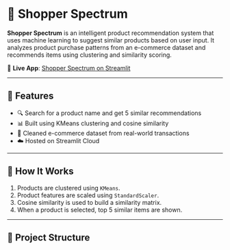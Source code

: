 # 🛒 Shopper Spectrum

**Shopper Spectrum** is an intelligent product recommendation system that uses machine learning to suggest similar products based on user input. It analyzes product purchase patterns from an e-commerce dataset and recommends items using clustering and similarity scoring.

🎯 **Live App**: [Shopper Spectrum on Streamlit](https://shopper-spectrum-app-hqtme5uzbdcjeqnzrjz9lk.streamlit.app/)

---

## 🚀 Features

- 🔍 Search for a product name and get 5 similar recommendations
- 📊 Built using KMeans clustering and cosine similarity
- 📁 Cleaned e-commerce dataset from real-world transactions
- ☁️ Hosted on Streamlit Cloud

---

## 🧠 How It Works

1. Products are clustered using `KMeans`.
2. Product features are scaled using `StandardScaler`.
3. Cosine similarity is used to build a similarity matrix.
4. When a product is selected, top 5 similar items are shown.

---

## 📁 Project Structure

